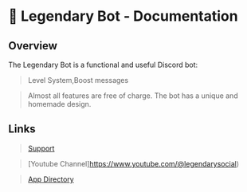 # 🤖 Legendary Bot - Documentation



## Overview

The Legendary Bot is a functional and useful Discord bot:

> Level System,Boost messages

> Almost all features are free of charge.
> The bot has a unique and homemade design.

## Links

> [Support](https://discord.gg/BQumAujuvk)

> [Youtube Channel]https://www.youtube.com/@legendarysocial)

> [App Directory](https://discord.com/application-directory/1042779235703590913)
